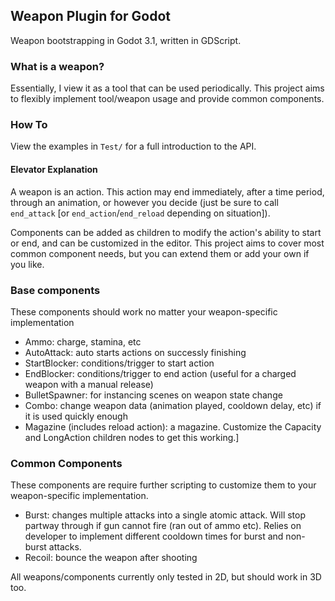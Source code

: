 ## Weapon Plugin for Godot

Weapon bootstrapping in Godot 3.1, written in GDScript.

### What is a weapon?

Essentially, I view it as a tool that can be used periodically. 
This project aims to flexibly implement tool/weapon usage and provide common components.

### How To

View the examples in `Test/` for a full introduction to the API.

#### Elevator Explanation

A weapon is an action. 
This action may end immediately, after a time period, through an animation, or however you decide (just be sure to call `end_attack` [or `end_action`/`end_reload` depending on situation]).

Components can be added as children to modify the action's ability to start or end, and can be customized in the editor.
This project aims to cover most common component needs, but you can extend them or add your own if you like.

### Base components

These components should work no matter your weapon-specific implementation

- Ammo: charge, stamina, etc
- AutoAttack: auto starts actions on successly finishing
- StartBlocker: conditions/trigger to start action
- EndBlocker: conditions/trigger to end action (useful for a charged weapon with a manual release)
- BulletSpawner: for instancing scenes on weapon state change
- Combo: change weapon data (animation played, cooldown delay, etc) if it is used quickly enough
- Magazine (includes reload action): a magazine. Customize the Capacity and LongAction children nodes to get this working.]

### Common Components

These components are require further scripting to customize them to your weapon-specific implementation.

- Burst: changes multiple attacks into a single atomic attack. Will stop partway through if gun cannot fire (ran out of ammo etc). Relies on developer to implement different cooldown times for burst and non-burst attacks.
- Recoil: bounce the weapon after shooting

All weapons/components currently only tested in 2D, but should work in 3D too.